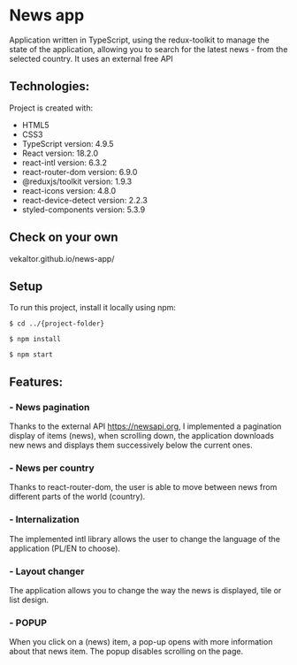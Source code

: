 # News app

Application written in TypeScript, using the redux-toolkit to manage the state of the application, allowing you to search for the latest news - from the selected country. It uses an external free API

## Technologies:
<p>Project is created with:</p>
<ul>
  <li>HTML5</li>
  <li>CSS3</li>
  <li>TypeScript version: 4.9.5</li>
  <li>React version: 18.2.0</li>
  <li>react-intl version: 6.3.2</li>
  <li>react-router-dom version: 6.9.0</li>
  <li>@reduxjs/toolkit version: 1.9.3</li>
  <li>react-icons version: 4.8.0</li>
  <li>react-device-detect version: 2.2.3</li>
  <li>styled-components version: 5.3.9</li>
</ul>

## Check on your own
vekaltor.github.io/news-app/

## Setup
To run this project, install it locally using npm:
````
$ cd ../{project-folder}

$ npm install

$ npm start
````

## Features:

### - News pagination
  Thanks to the external API https://newsapi.org, I implemented a pagination display of items (news), when scrolling down,
the application downloads new news and displays them successively below the current ones.


### - News per country
  Thanks to react-router-dom, the user is able to move between news from different parts of the world (country).
  
### - Internalization
  The implemented intl library allows the user to change the language of the application (PL/EN to choose).

### - Layout changer
  The application allows you to change the way the news is displayed, tile or list design.
 
### - POPUP
  When you click on a (news) item, a pop-up opens with more information about that news item.
The popup disables scrolling on the page.
  

